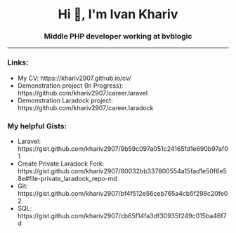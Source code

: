 <h1 align="center">Hi 👋, I'm Ivan Khariv</h1>
<h3 align="center">Middle PHP developer working at bvblogic</h3>
<hr>
<h3>Links:</h3>
<ul>
  <li>My CV: https://khariv2907.github.io/cv/</li>
  <li>Demonstration project (In Progress): https://github.com/khariv2907/career.laravel</li>
  <li>Demonstration Laradock project: https://github.com/khariv2907/career.laradock</li>
</ul>

<h3>My helpful Gists:</h3>
<ul>
  <li>Laravel: https://gist.github.com/khariv2907/9b59c097a051c24165fd1e690b97af01</li>
  <li>Create Private Laradock Fork: https://gist.github.com/khariv2907/80032bb337800554a15fad1e50f6e58e#file-private_laradock_repo-md</li>
  <li>Git: https://gist.github.com/khariv2907/bf4f512e56ceb765a4cb5f298c20fe02</li>
  <li>SQL: https://gist.github.com/khariv2907/cb65f14fa3df30935f249c015ba46f7d</li>
</ul>
